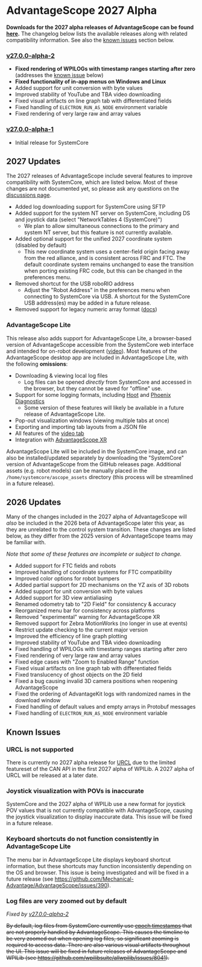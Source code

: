 # AdvantageScope 2027 Alpha

**Downloads for the 2027 alpha releases of AdvantageScope can be found [here](https://github.com/Mechanical-Advantage/AdvantageScope/releases).** The changelog below lists the available releases along with related compatibility information. See also the [known issues](#known-issues) section below.

### [v27.0.0-alpha-2](https://github.com/Mechanical-Advantage/AdvantageScope/releases/tag/v27.0.0-alpha-2)

- **Fixed rendering of WPILOGs with timestamp ranges starting after zero** (addresses the [known issue](#log-files-are-very-zoomed-out-by-default) below)
- **Fixed functionality of in-app menus on Windows and Linux**
- Added support for unit conversion with byte values
- Improved stability of YouTube and TBA video downloading
- Fixed visual artifacts on line graph tab with differentiated fields
- Fixed handling of `ELECTRON_RUN_AS_NODE` environment variable
- Fixed rendering of very large raw and array values

### [v27.0.0-alpha-1](https://github.com/Mechanical-Advantage/AdvantageScope/releases/tag/v27.0.0-alpha-1)

- Initial release for SystemCore

## 2027 Updates

The 2027 releases of AdvantageScope include several features to improve compatibility with SystemCore, which are listed below. Most of these changes are not documented yet, so please ask any questions on the [discussions page](https://github.com/wpilibsuite/SystemCoreTesting/discussions).

- Added log downloading support for SystemCore using SFTP
- Added support for the system NT server on SystemCore, including DS and joystick data (select "NetworkTables 4 (SystemCore)")
  - We plan to allow simultaneous connections to the primary and system NT server, but this feature is not currently available.
- Added optional support for the unified 2027 coordinate system (disabled by default)
  - This new coordinate system uses a center-field origin facing away from the red alliance, and is consistent across FRC and FTC. The default coordinate system remains unchanged to ease the transition when porting existing FRC code, but this can be changed in the preferences menu.
- Removed shortcut for the USB roboRIO address
  - Adjust the "Robot Address" in the preferences menu when connecting to SystemCore via USB. A shortcut for the SystemCore USB address(es) may be added in a future release.
- Removed support for legacy numeric array format ([docs](https://docs.advantagescope.org/legacy-formats))

### AdvantageScope Lite

This release also adds support for AdvantageScope Lite, a browser-based version of AdvantageScope accessible from the SystemCore web interface and intended for on-robot development ([video](https://youtu.be/lHsak9Mmx2M)). Most features of the AdvantageScope desktop app are included in AdvantageScope Lite, with the following **omissions**:

- Downloading & viewing local log files
  - Log files can be opened _directly_ from SystemCore and accessed in the browser, but they cannot be saved for "offline" use.
- Support for some logging formats, including [Hoot](https://v6.docs.ctr-electronics.com/en/stable/docs/api-reference/api-usage/signal-logging.html) and [Phoenix Diagnostics](https://docs.advantagescope.org/more-features/phoenix-diagnostics)
  - Some version of these features will likely be available in a future release of AdvantageScope Lite.
- Pop-out visualization windows (viewing multiple tabs at once)
- Exporting and importing tab layouts from a JSON file
- All features of the [video tab](https://docs.advantagescope.org/tab-reference/video)
- Integration with [AdvantageScope XR](https://docs.advantagescope.org/more-features/advantagescope-xr)

AdvantageScope Lite will be included in the SystemCore image, and can also be installed/updated separately by downloading the "SystemCore" version of AdvantageScope from the GitHub releases page. Additional assets (e.g. robot models) can be manually placed in the `/home/systemcore/ascope_assets` directory (this process will be streamlined in a future release).

## 2026 Updates

Many of the changes included in the 2027 alpha of AdvantageScope will _also_ be included in the 2026 beta of AdvantageScope later this year, as they are unrelated to the control system transition. These changes are listed below, as they differ from the 2025 version of AdvantageScope teams may be familiar with.

_Note that some of these features are incomplete or subject to change._

- Added support for FTC fields and robots
- Improved handling of coordinate systems for FTC compatibility
- Improved color options for robot bumpers
- Added partial support for 2D mechanisms on the YZ axis of 3D robots
- Added support for unit conversion with byte values
- Added support for 3D view antialiasing
- Renamed odometry tab to "2D Field" for consistency & accuracy
- Reorganized menu bar for consistency across platforms
- Removed "experimental" warning for AdvantageScope XR
- Removed support for Zebra MotionWorks (no longer in use at events)
- Restrict update checking to the current major version
- Improved the efficiency of line graph plotting
- Improved stability of YouTube and TBA video downloading
- Fixed handling of WPILOGs with timestamp ranges starting after zero
- Fixed rendering of very large raw and array values
- Fixed edge cases with "Zoom to Enabled Range" function
- Fixed visual artifacts on line graph tab with differentiated fields
- Fixed translucency of ghost objects on the 2D field
- Fixed a bug causing invalid 3D camera positions when reopening AdvantageScope
- Fixed the ordering of AdvantageKit logs with randomized names in the download window
- Fixed handling of default values and empty arrays in Protobuf messages
- Fixed handling of `ELECTRON_RUN_AS_NODE` environment variable

## Known Issues

### URCL is not supported

There is currently no 2027 alpha release for [URCL](https://docs.advantagescope.org/more-features/urcl) due to the limited featureset of the CAN API in the first 2027 alpha of WPILib. A 2027 alpha of URCL will be released at a later date.

### Joystick visualization with POVs is inaccurate

SystemCore and the 2027 alpha of WPILib use a new format for joystick POV values that is not currently compatible with AdvantageScope, causing the joystick visualization to display inaccurate data. This issue will be fixed in a future release.

### Keyboard shortcuts do not function consistently in AdvantageScope Lite

The menu bar in AdvantageScope Lite displays keyboard shortcut information, but these shortcuts may function inconsistently depending on the OS and browser. This issue is being investigated and will be fixed in a future release (see https://github.com/Mechanical-Advantage/AdvantageScope/issues/390).

### Log files are very zoomed out by default

_Fixed by [v27.0.0-alpha-2](#v2700-alpha-2)_

~~By default, log files from SystemCore currently use [epoch timestamps](https://en.wikipedia.org/wiki/Unix_time) that are not properly handled by AdvantageScope. This causes the timeline to be very zoomed out when opening log files, so significant zooming is required to access data. There are also various visual artifacts throughout the UI. This issue will be fixed in future releases of AdvantageScope and WPILib (see https://github.com/wpilibsuite/allwpilib/issues/8041).~~
